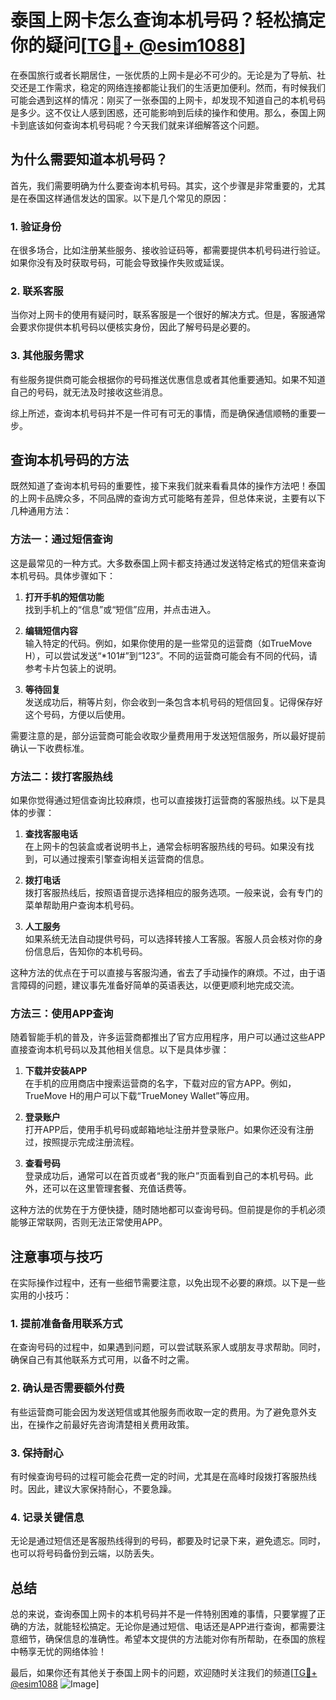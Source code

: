 # 泰国上网卡怎么查询本机号码？轻松搞定你的疑问[[TG💪+ @esim1088](https://t.me/s/esim1088)]

在泰国旅行或者长期居住，一张优质的上网卡是必不可少的。无论是为了导航、社交还是工作需求，稳定的网络连接都能让我们的生活更加便利。然而，有时候我们可能会遇到这样的情况：刚买了一张泰国的上网卡，却发现不知道自己的本机号码是多少。这不仅让人感到困惑，还可能影响到后续的操作和使用。那么，泰国上网卡到底该如何查询本机号码呢？今天我们就来详细解答这个问题。

## 为什么需要知道本机号码？

首先，我们需要明确为什么要查询本机号码。其实，这个步骤是非常重要的，尤其是在泰国这样通信发达的国家。以下是几个常见的原因：

### 1. 验证身份
在很多场合，比如注册某些服务、接收验证码等，都需要提供本机号码进行验证。如果你没有及时获取号码，可能会导致操作失败或延误。

### 2. 联系客服
当你对上网卡的使用有疑问时，联系客服是一个很好的解决方式。但是，客服通常会要求你提供本机号码以便核实身份，因此了解号码是必要的。

### 3. 其他服务需求
有些服务提供商可能会根据你的号码推送优惠信息或者其他重要通知。如果不知道自己的号码，就无法及时接收这些消息。

综上所述，查询本机号码并不是一件可有可无的事情，而是确保通信顺畅的重要一步。

## 查询本机号码的方法

既然知道了查询本机号码的重要性，接下来我们就来看看具体的操作方法吧！泰国的上网卡品牌众多，不同品牌的查询方式可能略有差异，但总体来说，主要有以下几种通用方法：

### 方法一：通过短信查询

这是最常见的一种方式。大多数泰国上网卡都支持通过发送特定格式的短信来查询本机号码。具体步骤如下：

1. **打开手机的短信功能**  
   找到手机上的“信息”或“短信”应用，并点击进入。

2. **编辑短信内容**  
   输入特定的代码。例如，如果你使用的是一些常见的运营商（如TrueMove H），可以尝试发送“*101#”到“123”。不同的运营商可能会有不同的代码，请参考卡片包装上的说明。

3. **等待回复**  
   发送成功后，稍等片刻，你会收到一条包含本机号码的短信回复。记得保存好这个号码，方便以后使用。

需要注意的是，部分运营商可能会收取少量费用用于发送短信服务，所以最好提前确认一下收费标准。

### 方法二：拨打客服热线

如果你觉得通过短信查询比较麻烦，也可以直接拨打运营商的客服热线。以下是具体的步骤：

1. **查找客服电话**  
   在上网卡的包装盒或者说明书上，通常会标明客服热线的号码。如果没有找到，可以通过搜索引擎查询相关运营商的信息。

2. **拨打电话**  
   拨打客服热线后，按照语音提示选择相应的服务选项。一般来说，会有专门的菜单帮助用户查询本机号码。

3. **人工服务**  
   如果系统无法自动提供号码，可以选择转接人工客服。客服人员会核对你的身份信息后，告知你的本机号码。

这种方法的优点在于可以直接与客服沟通，省去了手动操作的麻烦。不过，由于语言障碍的问题，建议事先准备好简单的英语表达，以便更顺利地完成交流。

### 方法三：使用APP查询

随着智能手机的普及，许多运营商都推出了官方应用程序，用户可以通过这些APP直接查询本机号码以及其他相关信息。以下是具体步骤：

1. **下载并安装APP**  
   在手机的应用商店中搜索运营商的名字，下载对应的官方APP。例如，TrueMove H的用户可以下载“TrueMoney Wallet”等应用。

2. **登录账户**  
   打开APP后，使用手机号码或邮箱地址注册并登录账户。如果你还没有注册过，按照提示完成注册流程。

3. **查看号码**  
   登录成功后，通常可以在首页或者“我的账户”页面看到自己的本机号码。此外，还可以在这里管理套餐、充值话费等。

这种方法的优势在于方便快捷，随时随地都可以查询号码。但前提是你的手机必须能够正常联网，否则无法正常使用APP。

## 注意事项与技巧

在实际操作过程中，还有一些细节需要注意，以免出现不必要的麻烦。以下是一些实用的小技巧：

### 1. 提前准备备用联系方式
在查询号码的过程中，如果遇到问题，可以尝试联系家人或朋友寻求帮助。同时，确保自己有其他联系方式可用，以备不时之需。

### 2. 确认是否需要额外付费
有些运营商可能会因为发送短信或其他服务而收取一定的费用。为了避免意外支出，在操作之前最好先咨询清楚相关费用政策。

### 3. 保持耐心
有时候查询号码的过程可能会花费一定的时间，尤其是在高峰时段拨打客服热线时。因此，建议大家保持耐心，不要急躁。

### 4. 记录关键信息
无论是通过短信还是客服热线得到的号码，都要及时记录下来，避免遗忘。同时，也可以将号码备份到云端，以防丢失。

## 总结

总的来说，查询泰国上网卡的本机号码并不是一件特别困难的事情，只要掌握了正确的方法，就能轻松搞定。无论你是通过短信、电话还是APP进行查询，都需要注意细节，确保信息的准确性。希望本文提供的方法能对你有所帮助，在泰国的旅程中畅享无忧的网络体验！

最后，如果你还有其他关于泰国上网卡的问题，欢迎随时关注我们的频道[[TG💪+ @esim1088](https://t.me/s/esim1088) ![Image](https://i.postimg.cc/4NQfJmqS/Snipaste-2025-05-13-00-14-12.png)]